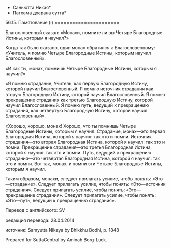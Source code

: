 * Саньютта Никая*
* Патхама дхарана сутта*

56\.15\. Памятование \(I\)
\=\=\=\=\=\=\=\=\=\=\=\=\=\=\=\=\=\=\=\=\=\=

Благословенный сказал: «Монахи, помните ли вы Четыре Благородные Истины, которым я научил?»

Когда так было сказано, один монах обратился к Благословенному: «Учитель, я помню Четыре Благородные Истины, которым научил Благословенный»\.

«И как ты, монах, помнишь Четыре Благородные Истины, которым я научил?»

«Я помню страдание, Учитель, как первую Благородную Истину, которой научил Благословенный\. Я помню источник страдания как вторую Благородную Истину, которой научил Благословенный\. Я помню прекращение страдания как третью Благородную Истину, которой научил Благословенный\. Я помню путь, ведущий к прекращению страдания, как четвёртую Благородную Истину, которой научил Благословенный»\.

«Хорошо, хорошо, монах\! Хорошо, что ты помнишь Четыре Благородные Истины, которым я научил\. Страдание, монах—это первая Благородная Истина, которой я научил: так это и помни\. Источник страдания—это вторая Благородная Истина, которой я научил: так это и помни\. Прекращение страдания—это третья Благородная Истина, которой я научил: так это и помни\. Путь, ведущий к прекращению страдания—это четвёртая Благородная Истина, которой я научил: так это и помни\. Вот так, монах, и помни эти Четыре Благородные Истины, которым я научил\.

Таким образом, монахи, следует прилагать усилие, чтобы понять: «Это—страдание»\. Следует прилагать усилие, чтобы понять: «Это—источник страдания»\. Следует прилагать усилие, чтобы понять: «Это—прекращение страдания»\. Следует прилагать усилие, чтобы понять: «Это—путь, ведущий к прекращению страдания»\.

Перевод с английского: SV

редакция перевода: 28\.04\.2014

источник: Samyutta Nikaya by Bhikkhu Bodhi, p\. 1848

Prepared for SuttaCentral by Aminah Borg\-Luck\.